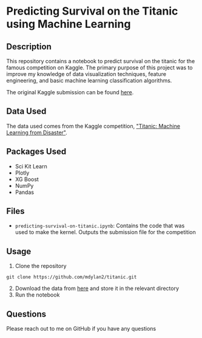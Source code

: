 # Predicting Survival on the Titanic using Machine Learning
## Description
This repository contains a notebook to predict survival on the titanic for the famous competition on Kaggle. The primary purpose of this project was to improve my knowledge of data visualization techniques, feature engineering, and basic machine learning classification algorithms.

The original Kaggle submission can be found [here](https://www.kaggle.com/dylanmendonca/predicting-survival-on-titanic-plotly).

## Data Used
The data used comes from the Kaggle competition, ["Titanic: Machine Learning from Disaster"](https://www.kaggle.com/c/titanic).

## Packages Used
- Sci Kit Learn
- Plotly
- XG Boost
- NumPy
- Pandas

## Files
- `predicting-survival-on-titanic.ipynb`: Contains the code that was used to make the kernel. Outputs the submission file for the competition

## Usage
1) Clone the repository
```
git clone https://github.com/mdylan2/titanic.git
```
2) Download the data from [here](https://www.kaggle.com/c/titanic) and store it in the relevant directory
3) Run the notebook

## Questions
Please reach out to me on GitHub if you have any questions

